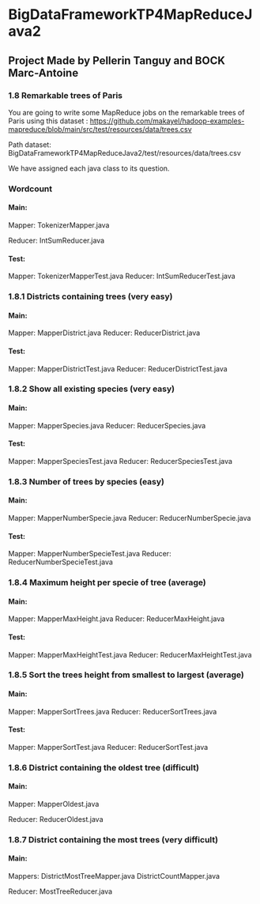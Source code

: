 # BigDataFrameworkTP4MapReduceJava2

## Project Made by Pellerin Tanguy and BOCK Marc-Antoine

### 1.8 Remarkable trees of Paris
You are going to write some MapReduce jobs on the remarkable trees of Paris using this dataset :
https://github.com/makayel/hadoop-examples-mapreduce/blob/main/src/test/resources/data/trees.csv

Path dataset:
BigDataFrameworkTP4MapReduceJava2/test/resources/data/trees.csv

We have assigned each java class to its question.

### Wordcount 
#### Main:
Mapper:
TokenizerMapper.java

Reducer:
IntSumReducer.java

#### Test:
Mapper:
TokenizerMapperTest.java
Reducer:
IntSumReducerTest.java

### 1.8.1 Districts containing trees (very easy)
#### Main:
Mapper:
MapperDistrict.java
Reducer:
ReducerDistrict.java

#### Test:
Mapper:
MapperDistrictTest.java
Reducer:
ReducerDistrictTest.java

### 1.8.2 Show all existing species (very easy)
#### Main:
Mapper:
MapperSpecies.java
Reducer:
ReducerSpecies.java

#### Test:
Mapper:
MapperSpeciesTest.java
Reducer:
ReducerSpeciesTest.java

### 1.8.3 Number of trees by species (easy)
#### Main:
Mapper:
MapperNumberSpecie.java
Reducer:
ReducerNumberSpecie.java

#### Test:
Mapper:
MapperNumberSpecieTest.java
Reducer:
ReducerNumberSpecieTest.java

### 1.8.4 Maximum height per specie of tree (average)
#### Main:
Mapper:
MapperMaxHeight.java
Reducer:
ReducerMaxHeight.java

#### Test:
Mapper:
MapperMaxHeightTest.java
Reducer:
ReducerMaxHeightTest.java

### 1.8.5 Sort the trees height from smallest to largest (average)
#### Main:
Mapper:
MapperSortTrees.java
Reducer:
ReducerSortTrees.java

#### Test:
Mapper:
MapperSortTest.java
Reducer:
ReducerSortTest.java

### 1.8.6 District containing the oldest tree (difficult)
#### Main:
Mapper:
MapperOldest.java

Reducer:
ReducerOldest.java

### 1.8.7 District containing the most trees (very difficult)
#### Main:
Mappers:
DistrictMostTreeMapper.java
DistrictCountMapper.java

Reducer:
MostTreeReducer.java
